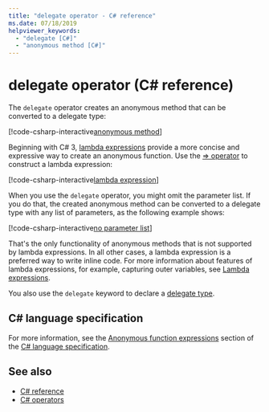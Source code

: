 ```yaml
---
title: "delegate operator - C# reference"
ms.date: 07/18/2019
helpviewer_keywords:
  - "delegate [C#]"
  - "anonymous method [C#]"
---
```

# delegate operator (C# reference)

The `delegate` operator creates an anonymous method that can be converted to a delegate type:

[!code-csharp-interactive[anonymous method](~/samples/csharp/language-reference/operators/DelegateOperator.cs#AnonymousMethod)]

Beginning with C# 3, [lambda expressions](../../programming-guide/statements-expressions-operators/lambda-expressions.md) provide a more concise and expressive way to create an anonymous function. Use the [=> operator](lambda-operator.md) to construct a lambda expression:

[!code-csharp-interactive[lambda expression](~/samples/csharp/language-reference/operators/DelegateOperator.cs#Lambda)]

When you use the `delegate` operator, you might omit the parameter list. If you do that, the created anonymous method can be converted to a delegate type with any list of  parameters, as the following example shows:

[!code-csharp-interactive[no parameter list](~/samples/csharp/language-reference/operators/DelegateOperator.cs#WithoutParameterList)]

That's the only functionality of anonymous methods that is not supported by lambda expressions. In all other cases, a lambda expression is a preferred way to write inline code. For more information about features of lambda expressions, for example, capturing outer variables, see [Lambda expressions](../../programming-guide/statements-expressions-operators/lambda-expressions.md).

You also use the `delegate` keyword to declare a [delegate type](../builtin-types/reference-types.md#the-delegate-type).

## C# language specification

For more information, see the [Anonymous function expressions](~/_csharplang/spec/expressions.md#anonymous-function-expressions) section of the [C# language specification](~/_csharplang/spec/introduction.md).

## See also

- [C# reference](../index.md)
- [C# operators](index.md)
